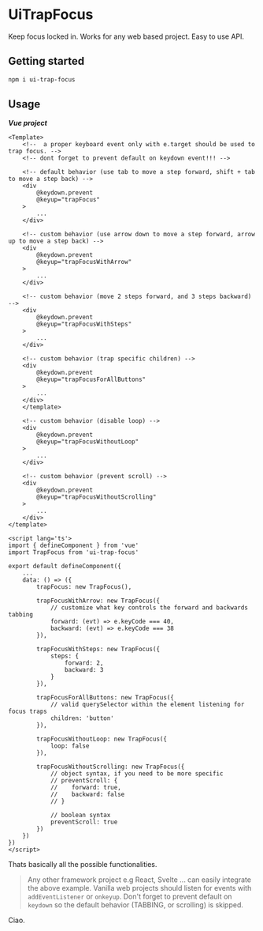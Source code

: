 # UiTrapFocus

Keep focus locked in. Works for any web based project. Easy to use API.

## Getting started

```bash
npm i ui-trap-focus
```

## Usage

**_Vue project_**

```vue
<Template>
    <!--  a proper keyboard event only with e.target should be used to trap focus. -->
    <!-- dont forget to prevent default on keydown event!!! -->

    <!-- default behavior (use tab to move a step forward, shift + tab to move a step back) -->
    <div
        @keydown.prevent
        @keyup="trapFocus"
    >
        ...
    </div>

    <!-- custom behavior (use arrow down to move a step forward, arrow up to move a step back) -->
    <div
        @keydown.prevent
        @keyup="trapFocusWithArrow"
    >
        ...
    </div>

    <!-- custom behavior (move 2 steps forward, and 3 steps backward) -->
    <div
        @keydown.prevent
        @keyup="trapFocusWithSteps"
    >
        ...
    </div>

    <!-- custom behavior (trap specific children) -->
    <div
        @keydown.prevent
        @keyup="trapFocusForAllButtons"
    >
        ...
    </div>
    </template>

    <!-- custom behavior (disable loop) -->
    <div
        @keydown.prevent
        @keyup="trapFocusWithoutLoop"
    >
        ...
    </div>

    <!-- custom behavior (prevent scroll) -->
    <div
        @keydown.prevent
        @keyup="trapFocusWithoutScrolling"
    >
        ...
    </div>
</template>

<script lang='ts'>
import { defineComponent } from 'vue'
import TrapFocus from 'ui-trap-focus'

export default defineComponent({
    ...
    data: () => ({
        trapFocus: new TrapFocus(),

        trapFocusWithArrow: new TrapFocus({
            // customize what key controls the forward and backwards tabbing
            forward: (evt) => e.keyCode === 40,
            backward: (evt) => e.keyCode === 38
        }),

        trapFocusWithSteps: new TrapFocus({
            steps: {
                forward: 2,
                backward: 3
            }
        }),

        trapFocusForAllButtons: new TrapFocus({
            // valid querySelector within the element listening for focus traps
            children: 'button'
        }),

        trapFocusWithoutLoop: new TrapFocus({
            loop: false
        }),

        trapFocusWithoutScrolling: new TrapFocus({
            // object syntax, if you need to be more specific
            // preventScroll: {
            //    forward: true,
            //    backward: false
            // }

            // boolean syntax
            preventScroll: true
        })
    })
})
</script>
```

Thats basically all the possible functionalities.

> Any other framework project e.g React, Svelte ... can easily integrate the above example. Vanilla web projects should listen for events with `addEventListener` or `onkeyup`. Don't forget to prevent default on `keydown` so the default behavior (TABBING, or scrolling) is skipped.

Ciao.
